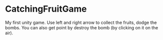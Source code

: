 # CatchingFruitGame
My first unity game. Use left and right arrow to collect the fruits, dodge the bombs. You can also get point by destroy the bomb (by clicking on it on the air).
